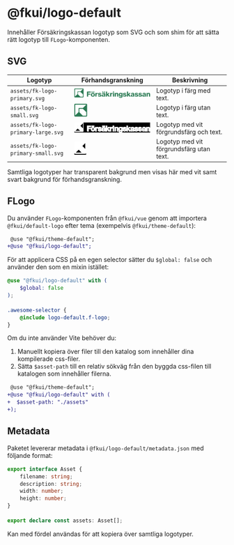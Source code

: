 # @fkui/logo-default

Innehåller Försäkringskassan logotyp som SVG och som shim för att sätta rätt logotyp till `FLogo`-komponenten.

## SVG

| Logotyp                            | Förhandsgranskning                                                                    | Beskrivning                              |
| ---------------------------------- | ------------------------------------------------------------------------------------- | ---------------------------------------- |
| `assets/fk-logo-primary.svg`       | ![Logo primary](../../packages/logo-default/assets/fk-logo-primary.png)               | Logotyp i färg med text.                 |
| `assets/fk-logo-small.svg`         | ![Logo small](../../packages/logo-default/assets/fk-logo-small.png)                   | Logotyp i färg utan text.                |
| `assets/fk-logo-primary-large.svg` | ![Logo primary (large)](../../packages/logo-default/assets/fk-logo-primary-large.png) | Logotyp med vit förgrundsfärg och text.  |
| `assets/fk-logo-primary-small.svg` | ![Logo primary (small)](../../packages/logo-default/assets/fk-logo-primary-small.png) | Logotyp med vit förgrundsfärg utan text. |

Samtliga logotyper har transparent bakgrund men visas här med vit samt svart bakgrund för förhandsgranskning.

## FLogo

Du använder `FLogo`-komponenten från `@fkui/vue` genom att importera `@fkui/default-logo` efter tema (exempelvis `@fkui/theme-default`):

```diff
 @use "@fkui/theme-default";
+@use "@fkui/logo-default";
```

För att applicera CSS på en egen selector sätter du `$global: false` och använder den som en mixin istället:

```scss
@use "@fkui/logo-default" with (
    $global: false
);

.awesome-selector {
    @include logo-default.f-logo;
}
```

Om du inte använder Vite behöver du:

1. Manuellt kopiera över filer till den katalog som innehåller dina kompilerade css-filer.
2. Sätta `$asset-path` till en relativ sökväg från den byggda css-filen till katalogen som innehåller filerna.

```diff
 @use "@fkui/theme-default";
+@use "@fkui/logo-default" with (
+  $asset-path: "./assets"
+);
```

## Metadata

Paketet levererar metadata i `@fkui/logo-default/metadata.json` med följande format:

```ts
export interface Asset {
    filename: string;
    description: string;
    width: number;
    height: number;
}

export declare const assets: Asset[];
```

Kan med fördel användas för att kopiera över samtliga logotyper.
